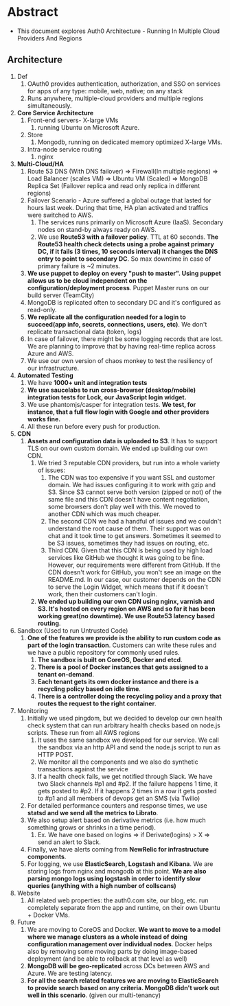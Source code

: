 # Abstract

- This document explores Auth0 Architecture - Running In Multiple Cloud Providers And Regions

## Architecture

1. Def
   1. OAuth0 provides authentication, authorization, and SSO on services for apps of any type: mobile, web, native; on any stack
   2. Runs anywhere, multiple-cloud providers and multiple regions simultaneously.
2. **Core Service Architecture**
    1. Front-end servers- X-large VMs
       1. running Ubuntu on Microsoft Azure.
    2. Store
       1. Mongodb, running on dedicated memory optimized X-large VMs.
    3. Intra-node service routing
       1. nginx
3. **Multi-Cloud/HA**
   1. Route 53 DNS (With DNS failover) => Firewall(In multiple regions) => Load Balancer (scales VM) => Ubuntu VM (Scaled) => MongoDB Replica Set (Failover replica and read only replica in different regions)
   2. Failover Scenario - Azure suffered a global outage that lasted for hours last week. During that time, HA plan activated and traffics were switched to AWS.
      1. The services runs primarily on Microsoft Azure (IaaS). Secondary nodes on stand-by always ready on AWS.
      2. We use **Route53 with a failover policy**. TTL at 60 seconds. **The Route53 health check detects using a probe against primary DC, if it fails (3 times, 10 seconds interval) it changes the DNS entry to point to secondary DC**. So max downtime in case of primary failure is ~2 minutes.
   3. **We use puppet to deploy on every "push to master". Using puppet allows us to be cloud independent on the configuration/deployment process**. Puppet Master runs on our build server (TeamCity)
   4. MongoDB is replicated often to secondary DC and it's configured as read-only.
   5. **We replicate all the configuration needed for a login to succeed(app info, secrets, connections, users, etc)**. We don't replicate transactional data (token, logs)
   6. In case of failover, there might be some logging records that are lost. We are planning to improve that by having real-time replica across Azure and AWS.
   7. We use our own version of chaos monkey to test the resiliency of our infrastructure.
4. **Automated Testing**
   1. We have **1000+ unit and integration tests**
   2. **We use saucelabs to run cross-browser (desktop/mobile) integration tests for Lock, our JavaScript login widget.**
   3. We use phantomjs/casper for integration tests. **We test, for instance, that a full flow login with Google and other providers works fine.**
   4. All these run before every push for production.
5. **CDN**
   1. **Assets and configuration data is uploaded to S3**. It has to support TLS on our own custom domain. We ended up building our own CDN.
      1. We tried 3 reputable CDN providers, but run into a whole variety of issues:
         1. The CDN was too expensive if you want SSL and customer domain. We had issues configuring it to work with gzip and S3. Since S3 cannot serve both version (zipped or not) of the same file and this CDN doesn't have content negotiation, some browsers don't play well with this. We moved to another CDN which was much cheaper.
         2. The second CDN we had a handful of issues and we couldn't understand the root cause of them. Their support was on chat and it took time to get answers. Sometimes it seemed to be S3 issues, sometimes they had issues on routing, etc.
         3. Third CDN. Given that this CDN is being used by high load services like GitHub we thought it was going to be fine. However, our requirements were different from GitHub. If the CDN doesn't work for GitHub, you won't see an image on the README.md. In our case, our customer depends on the CDN to serve the Login Widget, which means that if it doesn't work, then their customers can't login.
      2. **We ended up building our own CDN using nginx, varnish and S3. It's hosted on every region on AWS and so far it has been working great(no downtime). We use Route53 latency based routing**.
6. Sandbox (Used to run Untrusted Code)
   1. **One of the features we provide is the ability to run custom code as part of the login transaction**. Customers can write these rules and we have a public repository for commonly used rules.
      1. **The sandbox is built on CoreOS, Docker and etcd**.
      2. **There is a pool of Docker instances that gets assigned to a tenant on-demand**.
      3. **Each tenant gets its own docker instance and there is a recycling policy based on idle time**.
      4. T**here is a controller doing the recycling policy and a proxy that routes the request to the right container**.
7. Monitoring
   1. Initially we used pingdom, but we decided to develop our own health check system that can run arbitrary health checks based on node.js scripts. These run from all AWS regions
      1. It uses the same sandbox we developed for our service. We call the sandbox via an http API and send the node.js script to run as HTTP POST.
      2. We monitor all the components and we also do synthetic transactions against the service
      3. If a health check fails, we get notified through Slack. We have two Slack channels #p1 and #p2. If the failure happens 1 time, it gets posted to #p2. If it happens 2 times in a row it gets posted to #p1 and all members of devops get an SMS (via Twilio)
   2. For detailed performance counters and response times, we use **statsd and we send all the metrics to Librato**.
   3. We also setup alert based on derivative metrics (i.e. how much something grows or shrinks in a time period).
      1. Ex. We have one based on logins => if Derivate(logins) > X => send an alert to Slack.
   4. Finally, we have alerts coming from **NewRelic for infrastructure components**.
   5. For logging, we use **ElasticSearch, Logstash and Kibana**. We are storing logs from nginx and mongodb at this point. **We are also parsing mongo logs using logstash in order to identify slow queries (anything with a high number of collscans)**
8. Website
   1. All related web properties: the auth0.com site, our blog, etc. run completely separate from the app and runtime, on their own Ubuntu  + Docker VMs.
9. Future
   1. We are moving to CoreOS and Docker. **We want to move to a model where we manage clusters as a whole instead of doing configuration management over individual nodes**. Docker helps also by removing some moving parts by doing image-based deployment (and be able to rollback at that level as well)
   2. **MongoDB will be geo-replicated** across DCs between AWS and Azure. We are testing latency.
   3. **For all the search related features we are moving to ElasticSearch to provide search based on any criteria. MongoDB didn't work out well in this scenario**. (given our multi-tenancy)
